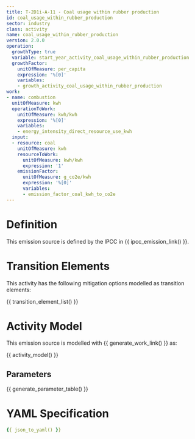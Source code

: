 ```yaml
---
title: T-2D1i-A-11 - Coal usage within rubber production
id: coal_usage_within_rubber_production
sector: industry
class: activity
name: coal_usage_within_rubber_production
version: 2.0.0
operation:
  growthType: true
  variable: start_year_activity_coal_usage_within_rubber_production
  growthFactor:
    unitOfMeasure: per_capita
    expression: '%[0]'
    variables:
    - growth_activity_coal_usage_within_rubber_production
work:
- name: combustion
  unitOfMeasure: kwh
  operationToWork:
    unitOfMeasure: kwh/kwh
    expression: '%[0]'
    variables:
    - energy_intensity_direct_resource_use_kwh
  input:
  - resource: coal
    unitOfMeasure: kwh
    resourceToWork:
      unitOfMeasure: kwh/kwh
      expression: '1'
    emissionFactor:
      unitOfMeasure: g_co2e/kwh
      expression: '%[0]'
      variables:
      - emission_factor_coal_kwh_to_co2e
---
```



# Definition
This emission source is defined by the IPCC in {{ ipcc_emission_link() }}.

# Transition Elements

This activity has the following mitigation options modelled as transition elements:

{{ transition_element_list() }}

# Activity Model
This emission source is modelled with {{ generate_work_link() }} as:

{{ activity_model() }}

## Parameters

{{ generate_parameter_table() }}

# YAML Specification

```yaml
{{ json_to_yaml() }}
```


